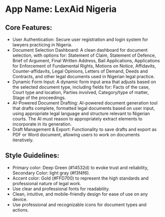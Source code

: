 # **App Name**: LexAid Nigeria

## Core Features:

- User Authentication: Secure user registration and login system for lawyers practicing in Nigeria.
- Document Selection Dashboard: A clean dashboard for document selection, with options for: Statement of Claim, Statement of Defence, Brief of Argument, Final Written Address, Bail Applications, Applications for Enforcement of Fundamental Rights, Motions on Notice, Affidavits, Counter-affidavits, Legal Opinions, Letters of Demand, Deeds and Contracts, and other legal documents used in Nigerian legal practice.
- Dynamic Form Input: A dynamic form input area that adjusts based on the selected document type, including fields for: Facts of the case, Court type and location, Parties involved, Category/type of matter, Stage of the proceedings.
- AI-Powered Document Drafting: AI-powered document generation tool that drafts complete, formatted legal documents based on user input, using appropriate legal language and structure relevant to Nigerian courts. The AI must reason to appropriately extract elements to incorporate in its generation.
- Draft Management & Export: Functionality to save drafts and export as PDF or Word document, allowing users to work on documents iteratively.

## Style Guidelines:

- Primary color: Deep Green (#14532d) to evoke trust and reliability, Secondary Color: light gray (#f3f4f6).
- Accent color: Gold (#FFD700) to represent the high standards and professional nature of legal work.
- Use clear and professional fonts for readability.
- Clean, intuitive, and mobile-friendly design for ease of use on any device.
- Use professional and recognizable icons for document types and actions.